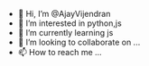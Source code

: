 - 👋 Hi, I’m @AjayVijendran
- 👀 I’m interested in python,js
- 🌱 I’m currently learning js
- 💞️ I’m looking to collaborate on ...
- 📫 How to reach me ...

<!---
AjayVijendran/AjayVijendran is a ✨ special ✨ repository because its `README.md` (this file) appears on your GitHub profile.
You can click the Preview link to take a look at your changes.
--->
